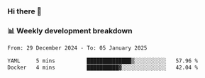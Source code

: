 ### Hi there 👋

### 📊 Weekly development breakdown
<!--START_SECTION:waka-->

```txt
From: 29 December 2024 - To: 05 January 2025

YAML     5 mins          ██████████████▒░░░░░░░░░░   57.96 %
Docker   4 mins          ██████████▓░░░░░░░░░░░░░░   42.04 %
```

<!--END_SECTION:waka-->
